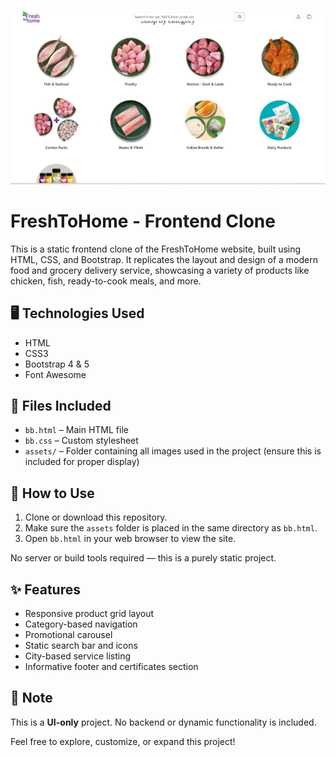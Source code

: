 ![image alt](https://github.com/Pavithra8S/fresh-to-home-clone-frontend-project-/blob/main/assets/shot1.png)


# FreshToHome - Frontend Clone

This is a static frontend clone of the FreshToHome website, built using HTML, CSS, and Bootstrap. It replicates the layout and design of a modern food and grocery delivery service, showcasing a variety of products like chicken, fish, ready-to-cook meals, and more.

## 🖥️ Technologies Used

- HTML
- CSS3
- Bootstrap 4 & 5
- Font Awesome

## 📂 Files Included

- `bb.html` – Main HTML file
- `bb.css` – Custom stylesheet
- `assets/` – Folder containing all images used in the project (ensure this is included for proper display)

## 🔧 How to Use

1. Clone or download this repository.
2. Make sure the `assets` folder is placed in the same directory as `bb.html`.
3. Open `bb.html` in your web browser to view the site.

No server or build tools required — this is a purely static project.

## ✨ Features

- Responsive product grid layout
- Category-based navigation
- Promotional carousel
- Static search bar and icons
- City-based service listing
- Informative footer and certificates section

## 📌 Note

This is a **UI-only** project. No backend or dynamic functionality is included.


Feel free to explore, customize, or expand this project!
